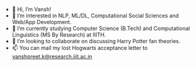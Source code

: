 - 👋 Hi, I’m Vansh!
- 👀 I’m interested in NLP, ML/DL, Computational Social Sciences and Web/App Development.
- 🌱 I’m currently studying Computer Science (B.Tech) and Computational Linguistics (MS By Research) at IIITH.
- 💞️ I’m looking to collaborate on discussing Harry Potter fan theories.
- 📫 You can mail my lost Hogwarts acceptance letter to vanshpreet.k@research.iiit.ac.in
